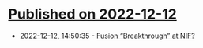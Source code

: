 # [Published on 2022-12-12](index.md)

* [2022-12-12, 14:50:35](https://news.ycombinator.com/item?id=33955192) - [Fusion “Breakthrough” at NIF?](https://www.science.org/content/article/fusion-breakthrough-nif-uh-not-really)
